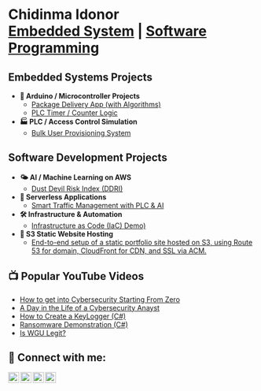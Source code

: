<h1> Chidinma Idonor<br/><a href="https://github.com/joshmadakor1">Embedded System</a> | <a href="https://www.linkedin.com/in/joshmadakor/"> Software Programming</a></h1>

<h2> Embedded Systems Projects</h2>

- <b>🧠 Arduino / Microcontroller Projects</b>
  - [Package Delivery App (with Algorithms)](https://github.com/joshmadakor1/Algorithms-Practice)
  - [PLC Timer / Counter Logic](https://github.com/joshmadakor1/4chan-Image-Analysis-Middleware-C964) 
- <b>🏭 PLC / Access Control Simulation</b>
  - [Bulk User Provisioning System](https://github.com/joshmadakor1/Sentinel-Lab)

<h2> Software Development Projects</h2>

- <b>🌤️ AI / Machine Learning on AWS</b>
  - [ Dust Devil Risk Index (DDRI)](https://github.com/joshmadakor1/Algorithms-Practice)
- <b>🔧 Serverless Applications</b>
  - [Smart Traffic Management with PLC & AI](https://github.com/joshmadakor1/4chan-Image-Analysis-Middleware-C964) 
- <b> 🛠️ Infrastructure & Automation</b>
  - [Infrastructure as Code (IaC) Demo)](https://github.com/joshmadakor1/Package-Delivery-Pathfinding-Algorithm)
- <b> 📁 S3 Static Website Hosting</b>
  - [End-to-end setup of a static portfolio site hosted on S3, using Route 53 for domain, CloudFront for CDN, and SSL via ACM.](https://github.com/joshmadakor1/Package-Delivery-Pathfinding-Algorithm)


<h2>📺 Popular YouTube Videos</h2>

- [How to get into Cybersecurity Starting From Zero](https://www.youtube.com/watch?v=a83ASGn_V_s)
- [A Day in the Life of a Cybersecurity Anayst](https://www.youtube.com/watch?v=uHy3oM7NnoU)
- [How to Create a KeyLogger (C#)](https://www.youtube.com/watch?v=N-L9hklSlNk)
- [Ransomware Demonstration (C#)](https://www.youtube.com/watch?v=OfvdQeh79s0)
- [Is WGU Legit?](https://www.youtube.com/watch?v=E2MwRWxDBkA)

<h2> 🤳 Connect with me:</h2>

[<img align="left" alt="JoshMadakor | YouTube" width="22px" src="https://cdn.jsdelivr.net/npm/simple-icons@v3/icons/youtube.svg" />][youtube]
[<img align="left" alt="JoshMadakor | Twitter" width="22px" src="https://cdn.jsdelivr.net/npm/simple-icons@v3/icons/twitter.svg" />][twitter]
[<img align="left" alt="JoshMadakor | LinkedIn" width="22px" src="https://cdn.jsdelivr.net/npm/simple-icons@v3/icons/linkedin.svg" />][linkedin]
[<img align="left" alt="JoshMadakor | Instagram" width="22px" src="https://cdn.jsdelivr.net/npm/simple-icons@v3/icons/instagram.svg" />][instagram]

[twitter]: https://twitter.com/joshmadakor
[youtube]: https://www.youtube.com/c/joshmadakor
[instagram]: https://www.instagram.com/joshmadakor/
[linkedin]: https://linkedin.com/in/joshmadakor

<!--
**joshmadakor1/joshmadakor1** is a ✨ _special_ ✨ repository because its `README.md` (this file) appears on your GitHub profile.

Here are some ideas to get you started:

- 🔭 I’m currently working on ...
- 🌱 I’m currently learning ...
- 👯 I’m looking to collaborate on ...
- 🤔 I’m looking for help with ...
- 💬 Ask me about ...
- 📫 How to reach me: ...
- 😄 Pronouns: ...
- ⚡ Fun fact: ...
-->

